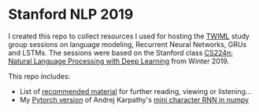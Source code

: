 # Stanford NLP 2019

I created this repo to collect resources I used for hosting the [TWIML](https://twimlai.com/) study group sessions on language modeling, Recurrent Neural Networks, GRUs and LSTMs. The sessions were based on the Stanford class [CS224n: Natural Language Processing with Deep Learning](https://web.stanford.edu/class/archive/cs/cs224n/cs224n.1194/) from Winter 2019.

This repo includes:
- List of [recommended material](https://github.com/stefan-jo/stanford_nlp/blob/master/resources.md) for further reading, viewing or listening...
- My [Pytorch version](https://github.com/stefan-jo/stanford_nlp/blob/master/char_rnn_torch.ipynb) of Andrej Karpathy's [mini character RNN in numpy](https://gist.github.com/karpathy/d4dee566867f8291f086)

